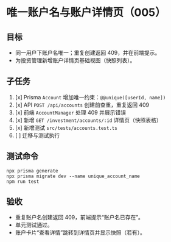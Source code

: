 # 唯一账户名与账户详情页（005）

## 目标

- 同一用户下账户名唯一；重复创建返回 409，并在前端提示。
- 为投资管理新增账户详情页基础视图（快照列表）。

## 子任务

1. [x] Prisma `Account` 增加唯一约束：`@@unique([userId, name])`
2. [x] API `POST /api/accounts` 创建前查重，重复返回 409
3. [x] 前端 `AccountManager` 处理 409 并展示错误
4. [x] 新增 `GET /investment/accounts/:id` 详情页（快照表格）
5. [x] 新增测试 `src/tests/accounts.test.ts`
6. [ ] 迁移与测试执行

## 测试命令

```
npx prisma generate
npx prisma migrate dev --name unique_account_name
npm run test
```

## 验收

- 重复账户名创建返回 409，前端提示“账户名已存在”。
- 单元测试通过。
- 账户卡片“查看详情”跳转到详情页并显示快照（若有）。
